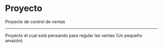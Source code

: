 # Proyecto
Proyecto de control de ventas
***
Proyecto el cual está pensando para regular las ventas (Un pequeño amazón)
